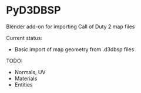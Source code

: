# PyD3DBSP
Blender add-on for importing Call of Duty 2 map files

Current status:
  - Basic import of map geometry from .d3dbsp files
  
TODO:
  - Normals, UV
  - Materials
  - Entities
